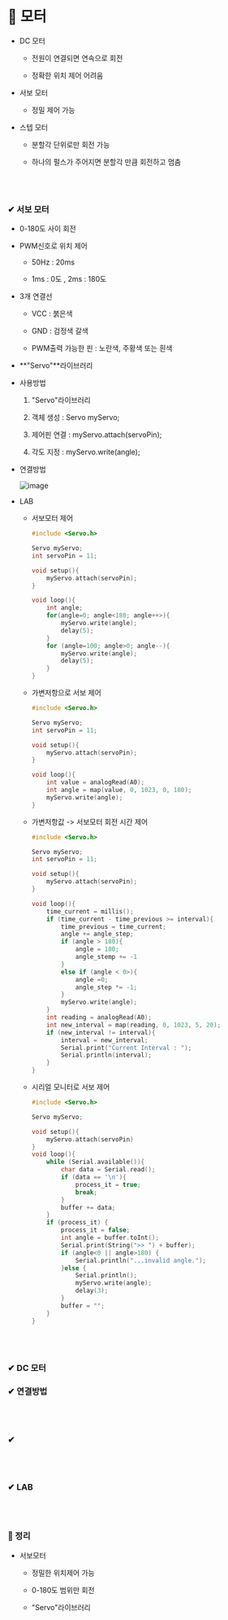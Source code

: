 # 📌 모터

- DC 모터

    - 전원이 연결되면 연속으로 회전

    - 정확한 위치 제어 어려움

- 서보 모터

    - 정밀 제어 가능

- 스텝 모터

    - 분할각 단위로만 회전 가능

    - 하나의 펄스가 주어지면 분할각 만큼 회전하고 멈춤

<br><br>

### ✔ 서보 모터

- 0-180도 사이 회전

- PWM신호로 위치 제어

    - 50Hz : 20ms

    - 1ms : 0도 , 2ms : 180도

- 3개 연결선

    - VCC : 붉은색

    - GND : 검정색 갈색

    - PWM출력 가능한 핀 : 노란색, 주황색 또는 흰색


- **"Servo"**라이브러리

- 사용방법

    1. "Servo"라이브러리

    2. 객체 생성 : Servo myServo;

    3. 제어핀 연결 : myServo.attach(servoPin);

    4. 각도 지정 : myServo.write(angle);

- 연결방법

    ![image](https://user-images.githubusercontent.com/54584063/84380258-04589080-ac22-11ea-98ac-a5121c65324d.png)

- LAB

    - 서보모터 제어

        ```c
        #include <Servo.h>

        Servo myServo;
        int servoPin = 11;

        void setup(){
            myServo.attach(servoPin);
        }

        void loop(){
            int angle;
            for(angle=0; angle<180; angle++>){
                myServo.write(angle);
                delay(5);
            }
            for (angle=100; angle>0; angle--){
                myServo.write(angle);
                delay(5);
            }
        }
        ```
    - 가변저항으로 서보 제어

        ```c
        #include <Servo.h>

        Servo myServo;
        int servoPin = 11;

        void setup(){
            myServo.attach(servoPin);
        }

        void loop(){
            int value = analogRead(A0);
            int angle = map(value, 0, 1023, 0, 180);
            myServo.write(angle);
        }
        ```
    - 가변저항값 -> 서보모터 회전 시간 제어

        ```c
        #include <Servo.h>

        Servo myServo;
        int servoPin = 11;

        void setup(){
            myServo.attach(servoPin);
        }

        void loop(){
            time_current = millis();
            if (time_current - time_previous >= interval){
                time_previous = time_current;
                angle += angle_step;
                if (angle > 180){
                    angle = 180;
                    angle_stemp += -1
                }
                else if (angle < 0>){
                    angle =0;
                    angle_step *= -1;
                }
                myServo.write(angle);
            }
            int reading = analogRead(A0);
            int new_interval = map(reading, 0, 1023, 5, 20);
            if (new_interval != interval){
                interval = new_interval;
                Serial.print("Current Interval : ");
                Serial.println(interval);
            }
        }

        ```
    - 시리얼 모니터로 서보 제어

        ```c
        #include <Servo.h>

        Servo myServo;

        void setup(){
            myServo.attach(servoPin)
        }
        void loop(){
            while (Serial.available()){
                char data = Serial.read();
                if (data == '\n'){
                    process_it = true;
                    break;
                }
                buffer += data;
            }
            if (process_it) {
                process_it = false;
                int angle = buffer.toInt();
                Serial.print(String(">> ") + buffer);
                if (angle<0 || angle>180) {
                    Serial.println("...invalid angle.");
                }else {
                    Serial.println();
                    myServo.write(angle);
                    delay(3);
                }
                buffer = "";
            }
        }

        ```


<br><br>

### ✔ DC 모터


### ✔ 연결방법


<br><br>

### ✔ 


<br><br>

### ✔ LAB



<br><br>

### 🔎 정리

- 서보모터

    - 정밀한 위치제어 가능

    - 0-180도 범위만 회전

    - "Servo"라이브러리